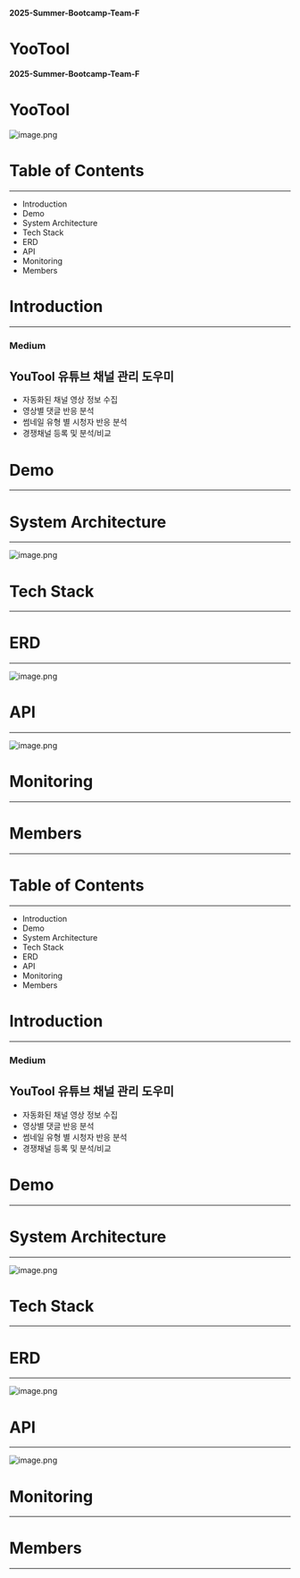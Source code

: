 **2025-Summer-Bootcamp-Team-F** 

# YooTool

**2025-Summer-Bootcamp-Team-F** 

# YooTool

![image.png](attachment:927a3a37-a44c-468b-adf9-3520aa0b37fb:image.png)

# **Table of Contents**

---

- Introduction
- Demo
- System Architecture
- Tech Stack
- ERD
- API
- Monitoring
- Members

# Introduction

---

### **Medium**

## YouTool 유튜브 채널 관리 도우미

- 자동화된 채널 영상 정보 수집
- 영상별 댓글 반응 분석
- 썸네일 유형 별 시청자 반응 분석
- 경쟁채널 등록 및 분석/비교

# Demo

---

# **System Architecture**

---

![image.png](attachment:03d6a1ce-b68a-483c-ae10-74665b625b59:image.png)

# Tech Stack

---

# ERD

---

![image.png](attachment:3eeeb133-e238-469e-a645-28e158c2aae8:image.png)

# API

---

![image.png](attachment:7d8b0186-32d7-44ff-ba17-eac9aba32cc2:image.png)

# Monitoring

---

# Members

---

# **Table of Contents**

---

- Introduction
- Demo
- System Architecture
- Tech Stack
- ERD
- API
- Monitoring
- Members

# Introduction

---

### **Medium**

## YouTool 유튜브 채널 관리 도우미

- 자동화된 채널 영상 정보 수집
- 영상별 댓글 반응 분석
- 썸네일 유형 별 시청자 반응 분석
- 경쟁채널 등록 및 분석/비교

# Demo

---

# **System Architecture**

---

![image.png](attachment:03d6a1ce-b68a-483c-ae10-74665b625b59:image.png)

# Tech Stack

---

# ERD

---

![image.png](attachment:3eeeb133-e238-469e-a645-28e158c2aae8:image.png)

# API

---

![image.png](attachment:7d8b0186-32d7-44ff-ba17-eac9aba32cc2:image.png)

# Monitoring

---

# Members

---
